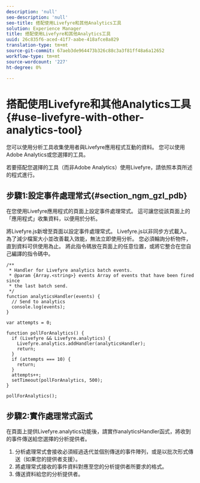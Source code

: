 ```yaml
---
description: 'null'
seo-description: 'null'
seo-title: 搭配使用Livefyre和其他Analytics工具
solution: Experience Manager
title: 搭配使用Livefyre和其他Analytics工具
uuid: 26c835f6-aced-41f7-aabe-418afce8a829
translation-type: tm+mt
source-git-commit: 67aeb3de964473b326c88c3a3f81ff48a6a12652
workflow-type: tm+mt
source-wordcount: '227'
ht-degree: 0%

---
```



# 搭配使用Livefyre和其他Analytics工具{#use-livefyre-with-other-analytics-tool}

您可以使用分析工具收集使用者與Livefyre應用程式互動的資料。 您可以使用Adobe Analytics或您選擇的工具。

若要搭配您選擇的工具（而非Adobe Analytics）使用Livefyre，請依照本頁所述的程式進行。

## 步驟1:設定事件處理常式{#section_ngm_gzl_pdb}

在您使用Livefyre應用程式的頁面上設定事件處理常式。 這可讓您從該頁面上的「應用程式」收集資料，以便用於分析。

將Livefyre.js新增至頁面以設定事件處理常式。 Livefyre.js以非同步方式載入。 為了減少檔案大小並改善載入效能，無法立即使用分析。 您必須輪詢分析物件，直到資料可供使用為止。 將此指令碼放在頁面上的任意位置，或將它整合在您自己編譯的指令碼中。

```
/** 
 * Handler for Livefyre analytics batch events. 
 * @param {Array.<string>} events Array of events that have been fired since 
 * the last batch send. 
 */ 
function analyticsHandler(events) { 
  // Send to analytics 
  console.log(events); 
} 
 
var attempts = 0; 
 
function pollForAnalytics() { 
  if (Livefyre && Livefyre.analytics) { 
    Livefyre.analytics.addHandler(analyticsHandler); 
    return; 
  } 
  if (attempts === 10) { 
    return; 
  } 
  attempts++; 
  setTimeout(pollForAnalytics, 500); 
} 
 
pollForAnalytics(); 
```

## 步驟2:實作處理常式函式

在頁面上提供Livefyre.analytics功能後，請實作analyticsHandler函式，將收到的事件傳送給您選擇的分析提供者。

1. 分析處理常式會接收必須經過迭代並個別傳送的事件陣列，或是以批次形式傳送（如果您的提供者支援）。
1. 將處理常式接收的事件資料對應至您的分析提供者所要求的格式。
1. 傳送資料給您的分析提供者。

